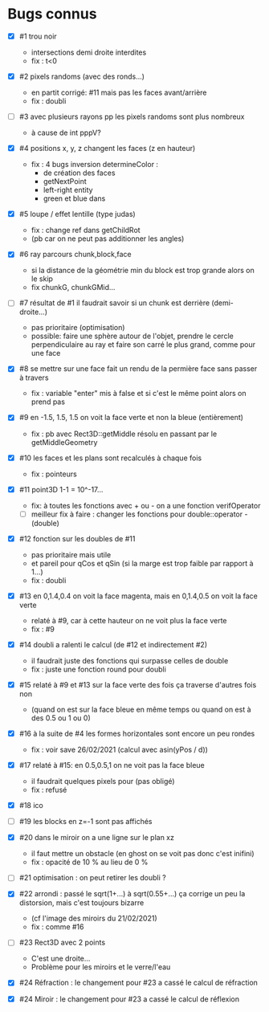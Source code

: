 # Bugs connus

- [x] #1 trou noir
  - intersections demi droite interdites
  - fix : t<0

- [x] #2 pixels randoms (avec des ronds...)
  - en partit corrigé: #11 mais pas les faces avant/arrière
  - fix : doubli

- [ ] #3 avec plusieurs rayons pp les pixels randoms sont plus nombreux
  - à cause de int pppV?

- [x] #4 positions x, y, z changent les faces (z en hauteur)
  - fix : 4 bugs inversion determineColor :
    - de création des faces
    - getNextPoint
    - left-right entity
    - green et blue dans

- [x] #5 loupe / effet lentille (type judas)
  - fix : change ref dans getChildRot
  - (pb car on ne peut pas additionner les angles)

- [x] #6 ray parcours chunk,block,face
  - si la distance de la géométrie min du block est trop grande alors on le skip
  - fix chunkG, chunkGMid...

- [ ] #7 résultat de #1 il faudrait savoir si un chunk est derrière (demi-droite...)
  - pas prioritaire (optimisation)
  - possible: faire une sphère autour de l'objet, prendre le cercle perpendiculaire au ray et faire son carré le plus grand, comme pour une face

- [x] #8 se mettre sur une face fait un rendu de la permière face sans passer à travers
  - fix : variable "enter" mis à false et si c'est le même point alors on prend pas

- [x] #9 en -1.5, 1.5, 1.5 on voit la face verte et non la bleue (entièrement)
  - fix : pb avec Rect3D::getMiddle résolu en passant par le getMiddleGeometry

- [x] #10 les faces et les plans sont recalculés à chaque fois
  - fix : pointeurs

- [x] #11 point3D 1-1 = 10^-17...
  - fix: à toutes les fonctions avec + ou - on a une fonction verifOperator
  - [ ] meilleur fix à faire : changer les fonctions pour double::operator -(double)

- [x] #12 fonction sur les doubles de #11
  - pas prioritaire mais utile
  - et pareil pour qCos et qSin (si la marge est trop faible par rapport à 1...)
  - fix : doubli

- [x] #13 en 0,1.4,0.4 on voit la face magenta, mais en 0,1.4,0.5 on voit la face verte
  - relaté à #9, car à cette hauteur on ne voit plus la face verte
  - fix : #9

- [x] #14 doubli a ralenti le calcul (de #12 et indirectement #2)
  - il faudrait juste des fonctions qui surpasse celles de double
  - fix : juste une fonction round pour doubli

- [x] #15 relaté à #9 et #13 sur la face verte des fois ça traverse d'autres fois non
  - (quand on est sur la face bleue en même temps ou quand on est à des 0.5 ou 1 ou 0)

- [x] #16 à la suite de #4 les formes horizontales sont encore un peu rondes
  - fix : voir save 26/02/2021 (calcul avec asin(yPos / d))

- [x] #17 relaté à #15: en 0.5,0.5,1 on ne voit pas la face bleue
  - il faudrait quelques pixels pour (pas obligé)
  - fix : refusé

- [x] #18 ico

- [ ] #19 les blocks en z=-1 sont pas affichés

- [x] #20 dans le miroir on a une ligne sur le plan xz
  - il faut mettre un obstacle (en ghost on se voit pas donc c'est inifini)
  - fix : opacité de 10 % au lieu de 0 %

- [ ] #21 optimisation : on peut retirer les doubli ?

- [x] #22 arrondi : passé le sqrt(1+...) à sqrt(0.55+...) ça corrige un peu la distorsion, mais c'est toujours bizarre
  - (cf l'image des miroirs du 21/02/2021)
  - fix : comme #16

- [ ] #23 Rect3D avec 2 points
  - C'est une droite...
  - Problème pour les miroirs et le verre/l'eau

- [x] #24 Réfraction : le changement pour #23 a cassé le calcul de réfraction

- [x] #24 Miroir : le changement pour #23 a cassé le calcul de réflexion
